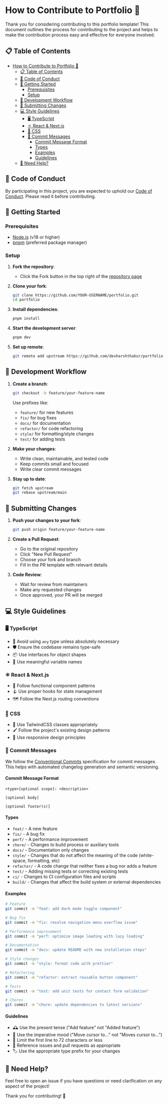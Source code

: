 # How to Contribute to Portfolio 🚀

Thank you for considering contributing to this portfolio template! This document outlines the process for contributing to the project and helps to make the contribution process easy and effective for everyone involved.

## 📋 Table of Contents

- [How to Contribute to Portfolio 🚀](#how-to-contribute-to-portfolio-)
  - [📋 Table of Contents](#-table-of-contents)
  - [🤝 Code of Conduct](#-code-of-conduct)
  - [🚀 Getting Started](#-getting-started)
    - [Prerequisites](#prerequisites)
    - [Setup](#setup)
  - [🔄 Development Workflow](#-development-workflow)
  - [📝 Submitting Changes](#-submitting-changes)
  - [💻 Style Guidelines](#-style-guidelines)
    - [🖥️ TypeScript](#️-typescript)
    - [⚛️ React \& Next.js](#️-react--nextjs)
    - [🎨 CSS](#-css)
    - [💬 Commit Messages](#-commit-messages)
      - [Commit Message Format](#commit-message-format)
      - [Types](#types)
      - [Examples](#examples)
      - [Guidelines](#guidelines)
  - [🤔 Need Help?](#-need-help)

## 🤝 Code of Conduct

By participating in this project, you are expected to uphold our [Code of Conduct](CODE_OF_CONDUCT.md). Please read it before contributing.

## 🚀 Getting Started

### Prerequisites

- [Node.js](https://nodejs.org/) (v18 or higher)
- [pnpm](https://pnpm.io/) (preferred package manager)

### Setup

1. **Fork the repository**:

   - Click the Fork button in the top right of the [repository page](https://github.com/devharshthakur/portfolio)

2. **Clone your fork**:

   ```bash
   git clone https://github.com/YOUR-USERNAME/portfolio.git
   cd portfolio
   ```

3. **Install dependencies**:

   ```bash
   pnpm install
   ```

4. **Start the development server**:

   ```bash
   pnpm dev
   ```

5. **Set up remote**:
   ```bash
   git remote add upstream https://github.com/devharshthakur/portfolio.git
   ```

## 🔄 Development Workflow

1. **Create a branch**:

   ```bash
   git checkout -b feature/your-feature-name
   ```

   Use prefixes like:

   - `feature/` for new features
   - `fix/` for bug fixes
   - `docs/` for documentation
   - `refactor/` for code refactoring
   - `style/` for formatting/style changes
   - `test/` for adding tests

2. **Make your changes**:

   - Write clean, maintainable, and tested code
   - Keep commits small and focused
   - Write clear commit messages

3. **Stay up to date**:
   ```bash
   git fetch upstream
   git rebase upstream/main
   ```

## 📝 Submitting Changes

1. **Push your changes to your fork**:

   ```bash
   git push origin feature/your-feature-name
   ```

2. **Create a Pull Request**:

   - Go to the original repository
   - Click "New Pull Request"
   - Choose your fork and branch
   - Fill in the PR template with relevant details

3. **Code Review**:
   - Wait for review from maintainers
   - Make any requested changes
   - Once approved, your PR will be merged

## 💻 Style Guidelines

### 🖥️ TypeScript

- 🚫 Avoid using `any` type unless absolutely necessary
- 🛡️ Ensure the codebase remains type-safe
- 📦 Use interfaces for object shapes
- 📝 Use meaningful variable names

### ⚛️ React & Next.js

- 🧩 Follow functional component patterns
- 🪝 Use proper hooks for state management
- 🗺️ Follow the Next.js routing conventions

### 🎨 CSS

- 🌈 Use TailwindCSS classes appropriately
- 🖌️ Follow the project's existing design patterns
- 📱 Use responsive design principles

### 💬 Commit Messages

We follow the [Conventional Commits](https://www.conventionalcommits.org/) specification for commit messages. This helps with automated changelog generation and semantic versioning.

#### Commit Message Format

```
<type>[optional scope]: <description>

[optional body]

[optional footer(s)]
```

#### Types

- `feat/` - A new feature
- `fix/` - A bug fix
- `perf/` - A performance improvement
- `chore/` - Changes to build process or auxiliary tools
- `docs/` - Documentation only changes
- `style/` - Changes that do not affect the meaning of the code (white-space, formatting, etc)
- `refactor/` - A code change that neither fixes a bug nor adds a feature
- `test/` - Adding missing tests or correcting existing tests
- `ci/` - Changes to CI configuration files and scripts
- `build/` - Changes that affect the build system or external dependencies

#### Examples

```bash
# Feature
git commit -m "feat: add dark mode toggle component"

# Bug fix
git commit -m "fix: resolve navigation menu overflow issue"

# Performance improvement
git commit -m "perf: optimize image loading with lazy loading"

# Documentation
git commit -m "docs: update README with new installation steps"

# Style changes
git commit -m "style: format code with prettier"

# Refactoring
git commit -m "refactor: extract reusable button component"

# Tests
git commit -m "test: add unit tests for contact form validation"

# Chores
git commit -m "chore: update dependencies to latest versions"
```

#### Guidelines

- 🕰️ Use the present tense ("Add feature" not "Added feature")
- 🎯 Use the imperative mood ("Move cursor to..." not "Moves cursor to...")
- 📏 Limit the first line to 72 characters or less
- 🔗 Reference issues and pull requests as appropriate
- 🏷️ Use the appropriate type prefix for your changes

## 🤔 Need Help?

Feel free to open an issue if you have questions or need clarification on any aspect of the project!

Thank you for contributing! 🙌
